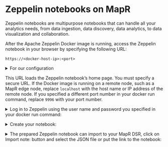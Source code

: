 # Zeppelin notebooks on MapR

Zeppelin notebooks are multipurpose notebooks that can handle all your analytics needs, from data ingestion, data discovery, data analytics, to data visualization and collaboration. 

After the Apache Zeppelin Docker image is running, access the Zeppelin notebook in your browser by specifying the following URL:

```
https://<docker-host-ip>:<port>
```

[]()

<details> 
  <summary>For our configuration</summary>
  
```
https://localhost:9996/
```

</details>

[]()

This URL loads the Zeppelin notebook’s home page. You must specify a secure URL.
If the Docker image is running on a remote node, such as a MapR edge node, replace `localhost` with the host name or IP address of the remote node. If you specified a different port number in your docker run command, replace `9996` with your port number.


<details> 

  <summary>Log in to Zeppelin using the user name and password you specified in your docker run command:</summary>
![Log in to Zeppelin](doc/tutorials/images/zeppelin-login.png)

</details>

[]()

<details> 

  <summary>Create your notebook:</summary>
![Create it in to Zeppelin](doc/tutorials/images/create-notebook.png)

</details>

[]()

<details> 
  <summary>The prepared Zeppelin notebook can import to your MapR DSR, click on Import note: button and select the JSON file or put the link to the notebook:</summary>
  
![Import Zeppelin notebook](doc/tutorials/images/zeppelin-import.png)

</details>